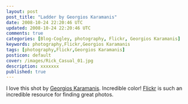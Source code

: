 ```yaml
---           
layout: post
post_title: "Ladder by Georgios Karamanis"
date: 2008-10-24 22:20:46 UTC
updated: 2008-10-24 22:20:46 UTC
comments: true
categories: [Blog-Cogley, photography, Flickr, Georgios Karamanis]
keywords: photography,Flickr,Georgios Karamanis
tags: [photography,Flickr,Georgios Karamanis]
posticon: default
cover: /images/Rick_Casual_01.jpg
description: xxxxxxx
published: true
---
```

 

[](http://www.flickr.com/photos/karamanis/1106389375/ "photo sharing")I love this shot by [Georgios Karamanis](http://www.flickr.com/photos/karamanis/). Incredible color! [Flickr](http://rick.cogley.info/topics_files/Flickr.php) is such an incredible resource for finding great photos. 













